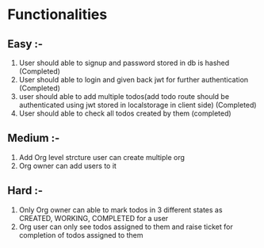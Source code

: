# Functionalities

## Easy :-
1) User should able to signup and password stored in db is hashed (Completed)
2) User should able to login and given back jwt for further authentication (Completed)
3) user should able to add multiple todos(add todo route should be authenticated using jwt stored in localstorage in client side) (Completed)
4) User should able to check all todos created by them (completed)


## Medium :-
1) Add Org level strcture user can create multiple org
2) Org owner can add users to it


## Hard :-
1) Only Org owner can able to mark todos in 3 different states as CREATED, WORKING, COMPLETED for a user 
2) Org user can only see todos assigned to them and raise ticket for completion of todos assigned to them